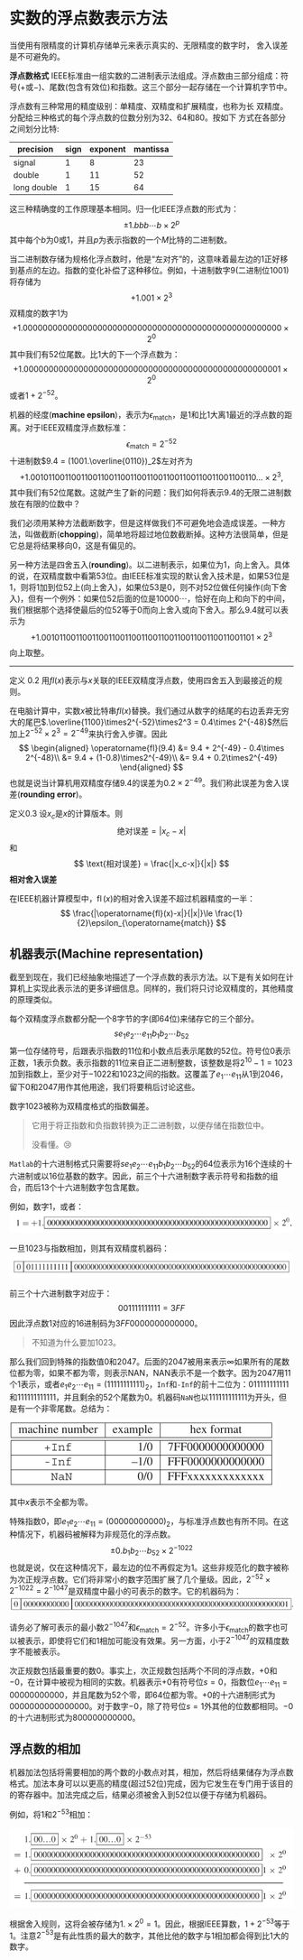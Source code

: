 # 实数的浮点数表示方法

当使用有限精度的计算机存储单元来表示真实的、无限精度的数字时，
舍入误差是不可避免的。  



**浮点数格式**  IEEE标准由一组实数的二进制表示法组成。浮点数由三部分组成：符号($+$或$-$)、尾数(包含有效位)和指数。这三个部分一起存储在一个计算机字节中。

浮点数有三种常用的精度级别：单精度、双精度和扩展精度，也称为长
双精度。分配给三种格式的每个浮点数的位数分别为$32$、$64$和$80$。按如下
方式在各部分之间划分比特:  

| precision   | sign | exponent | mantissa |
| ----------- | ---- | -------- | -------- |
| signal      | $1$  | $8$      | $23$     |
| double      | $1$  | $11$     | $52$     |
| long double | $1$  | $15$     | $64$     |

这三种精确度的工作原理基本相同。归一化IEEE浮点数的形式为：
$$
\pm 1.bbb\cdots b\times2^p
$$
其中每个$b$为$0$或$1$，并且$p$为表示指数的一个$M$比特的二进制数。

当二进制数存储为规格化浮点数时，他是“左对齐”的，这意味着最左边的$1$正好移到基点的左边。指数的变化补偿了这种移位。例如，十进制数字$9$(二进制位$1001$)将存储为
$$
+1.001\times 2^3
$$
双精度的数字$1$为
$$
+1.0000000000000000000000000000000000000000000000000000  \times 2^{0}
$$
其中我们有$52$位尾数。比$1$大的下一个浮点数为：
$$
+1.0000000000000000000000000000000000000000000000000001  \times 2^{0}
$$
或者$1+2^{-52}$。

机器的经度(**machine epsilon**)，表示为$\epsilon_{\operatorname{match}}$，是$1$和比$1$大离$1$最近的浮点数的距离。对于IEEE双精度浮点数标准：
$$
\epsilon_{\operatorname{match}} = 2^{-52}
$$
十进制数$9.4 = (1001.\overline{0110})_2$左对齐为
$$
+1.0010110011001100110011001100110011001100110011001100110 \ldots \times 2^{3},
$$
其中我们有$52$位尾数。这就产生了新的问题：我们如何将表示$9.4$的无限二进制数放在有限的位数中？

我们必须用某种方法截断数字，但是这样做我们不可避免地会造成误差。一种方法，叫做截断(**chopping**)，简单地将超过地位数截断掉。这种方法很简单，但是它总是将结果移向$0$，这是有偏见的。

另一种方法是四舍五入(**rounding**)。以二进制表示，如果位为$1$，向上舍入。具体的说，在双精度数中看第$53$位。由IEEE标准实现的默认舍入技术是，如果$53$位是$1$，则将$1$加到位$52$上(向上舍入)，如果位$53$是$0$，则不对$52$位做任何操作(向下舍入)，但有一个例外：如果位$52$后面的位是$10000\cdots$，恰好在向上和向下的中间，我们根据那个选择使最后的位$52$等于$0$而向上舍入或向下舍入。那么$9.4$就可以表示为
$$
+1.0010110011001100110011001100110011001100110011001101 \times 2^{3}
$$
向上取整。

***

定义 0.2  用$fl(x)$表示与$x$关联的IEEE双精度浮点数，使用四舍五入到最接近的规则。

在电脑计算中，实数$x$被比特串$fl(x)$替换。我们通过从数字的结尾的右边丢弃无穷大的尾巴$.\overline{1100}\times2^{-52}\times2^3 = 0.4\times 2^{-48}$然后加上$2^{-52}\times 2^3 = 2^{-49}$来执行舍入步骤。因此
$$
\begin{aligned}
\operatorname{fl}(9.4) &= 9.4 + 2^{-49} - 0.4\times 2^{-48}\\
&= 9.4 + (1-0.8)\times2^{-49}\\
&= 9.4 + 0.2\times2^{-49}
\end{aligned}
$$
也就是说当计算机用双精度存储$9.4$的误差为$0.2\times 2^{-49}$。我们称此误差为舍入误差(**rounding error**)。

定义0.3  设$x_c$是$x$的计算版本。则
$$
\text{绝对误差} = |x_c-x|
$$
和
$$
\text{相对误差} = \frac{|x_c-x|}{|x|}
$$
**相对舍入误差**

在IEEE机器计算模型中，$\operatorname{fl}(x)$的相对舍入误差不超过机器精度的一半：
$$
\frac{|\operatorname{fl}(x)-x|}{|x|}\le \frac{1}{2}\epsilon_{\operatorname{match}}
$$

## 机器表示(Machine representation)

截至到现在，我们已经抽象地描述了一个浮点数的表示方法。以下是有关如何在计算机上实现此表示法的更多详细信息。同样的，我们将只讨论双精度的，其他精度的原理类似。

每个双精度浮点数都分配一个$8$字节的字(即$64$位)来储存它的三个部分。
$$
se_1e_2\cdots e_{11}b_1b_2\cdots b_{52}
$$
第一位存储符号，后跟表示指数的$11$位和小数点后表示尾数的$52$位。符号位$0$表示正数，$1$表示负数。表示指数的$11$位来自正二进制整数，该整数是将$2^{10}−1=1023$加到指数上，至少对于$−1022$和$1023$之间的指数。这覆盖了$e_1\cdots e_{11}$从$1$到$2046$，留下$0$和$2047$用作其他用途，我们将要稍后讨论这些。

数字$1023$被称为双精度格式的指数偏差。

> 它用于将正指数和负指数转换为正二进制数，以便存储在指数位中。
>
> 没看懂。:cry:

`Matlab`的十六进制格式只需要将$se_1e_2\cdots e_{11}b_1b_2\cdots b_{52}$的$64$位表示为$16$个连续的十六进制或以$16$位基数的数字。因此，前三个十六进制数字表示符号和指数的组合，而后$13$个十六进制数字包含尾数。

例如，数字$1$，或者：![](../../image/1.png)

一旦$1023$与指数相加，则其有双精度机器码：![](../../image/2.png)

前三个十六进制数字对应于：
$$
001111111111 = 3FF
$$
因此浮点数$1$对应的$16$进制码为$3FF0000000000000$。

> 不知道为什么要加$1023$。

那么我们回到特殊的指数值$0$和$2047$。后面的$2047$被用来表示$\infty$如果所有的尾数位都为零，如果不都为零，则表示NAN，NAN表示不是一个数字。因为$2047$用$11$个$1$表示，或者$e_1e_2\cdots e_{11} = (11111111111)_2$，`Inf`和`-Inf`的前十二位为：$011111111111$和$111111111111$，并且剩余的$52$个尾数为$0$。机器码`NaN`也以$111111111111$为开头，但是有一个非零尾数。总结为：

![](../../image/3.png)

其中$x$表示不全都为零。

特殊指数$0$，即$e_1e_2\cdots e_{11} = (00000000000)_2$，与标准浮点数也有所不同。在这种情况下，机器码被解释为非规范化的浮点数。
$$
\pm 0.b_1b_2\cdots b_{52}\times 2^{-1022}
$$
也就是说，仅在这种情况下，最左边的位不再假定为$1$。这些非规范化的数字被称为次正规浮点数。它们将非常小的数字范围扩展了几个量级。因此，$2^{-52}\times 2^{-1022} = 2^{-1047}$是双精度中最小的可表示的数字。它的机器码为：![](../../image/4.png)

请务必了解可表示的最小数$2^{-1047}$和$\epsilon_{\operatorname{match}} = 2^{-52}$。许多小于$\epsilon_{\operatorname{match}}$的数字也可以被表示，即使将它们和$1$相加可能没有效果。另一方面，小于$2^{-1047}$的双精度数字不能被表示。

次正规数包括最重要的数$0$。事实上，次正规数包括两个不同的浮点数，$+0$和$-0$，在计算中被视为相同的实数。机器表示$+0$有符号位$s = 0$，指数位$e_1\cdots e_{11}=00000000000$，并且尾数为$52$个零，即$64$位都为零。$+0$的十六进制形式为$0000000000000000$。对于数字$-0$，除了符号位$s=1$外其他的位数都相同。$-0$的十六进制形式为$800000000000$。

## 浮点数的相加

机器加法包括将需要相加的两个数的小数点对其，相加，然后将结果储存为浮点数格式。加法本身可以以更高的精度(超过$52$位)完成，因为它发生在专门用于该目的的寄存器中。加法完成之后，结果必须被舍入到$52$位以便于存储为机器码。

例如，将$1$和$2^{-53}$相加：

![](../../image/5.png)

根据舍入规则，这将会被存储为$1.\times 2^0 = 1$。因此，根据IEEE算数，$1+2^{-53}$等于$1$。注意$2^{-53}$是有此性质的最大的数字，其他比他的数字与$1$相加都会得到比$1$大的数字。



